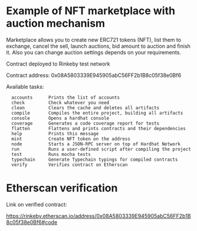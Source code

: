 # Example of NFT marketplace with auction mechanism

Marketplace allows you to create new ERC721 tokens (NFT), list them to exchange, cancel the sell, launch auctions, bid amount to auction and finish it.
Also you can change auction settings depends on your requirements.

Contract deployed to Rinkeby test network

Contract address: 0x08A5803339E945905abC56FF2b1B8c05f38e0Bf6

Available tasks: 
```shell
  accounts      Prints the list of accounts
  check         Check whatever you need
  clean         Clears the cache and deletes all artifacts
  compile       Compiles the entire project, building all artifacts
  console       Opens a hardhat console
  coverage      Generates a code coverage report for tests
  flatten       Flattens and prints contracts and their dependencies
  help          Prints this message
  mint          Create NFT token on the address
  node          Starts a JSON-RPC server on top of Hardhat Network
  run           Runs a user-defined script after compiling the project
  test          Runs mocha tests
  typechain     Generate Typechain typings for compiled contracts
  verify        Verifies contract on Etherscan

```
# Etherscan verification
Link on verified contract:

https://rinkeby.etherscan.io/address/0x08A5803339E945905abC56FF2b1B8c05f38e0Bf6#code
